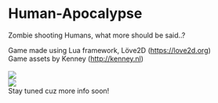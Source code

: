 # Human-Apocalypse
Zombie shooting Humans, what more should be said..?

Game made using Lua framework, Löve2D (https://love2d.org)
<br>Game assets by Kenney (http://kenney.nl)
<br><br>
<img src="http://i.imgur.com/ceHMJCb.png">
<br>
<img src="http://i.imgur.com/JSrWx83.gif">
<br>
Stay tuned cuz more info soon!
